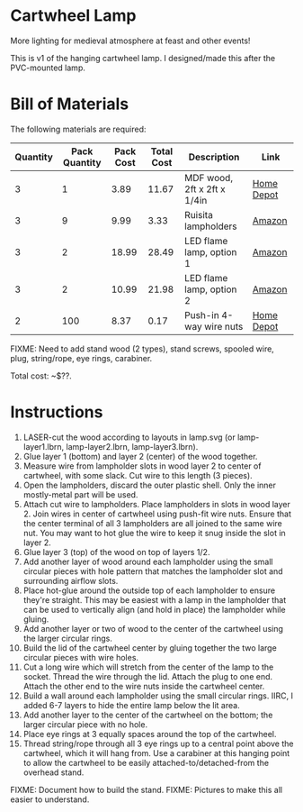 # Cartwheel Lamp

More lighting for medieval atmosphere at feast and other events!

This is v1 of the hanging cartwheel lamp. I designed/made this after the PVC-mounted lamp.

# Bill of Materials

The following materials are required:

| Quantity | Pack Quantity | Pack Cost | Total Cost | Description | Link | 
| -------- | ------------- | --------- | ---------- | ----------- | ---- |
| 3 | 1 | 3.89 | 11.67 | MDF wood, 2ft x 2ft x 1/4in | [Home Depot](https://www.homedepot.com/p/1-4-in-x-2-ft-x-2-ft-Medium-Density-Fiber-Board-1508102/205881910) |
| 3 | 9 | 9.99 | 3.33 | Ruisita lampholders | [Amazon](https://smile.amazon.com/gp/product/B07PMJ48TX/ref=ppx_yo_dt_b_asin_title_o03_s00?ie=UTF8&psc=1) |
| 3 | 2 | 18.99 | 28.49 | LED flame lamp, option 1 | [Amazon](https://smile.amazon.com/gp/product/B07PXM7K2D/ref=ppx_yo_dt_b_asin_title_o00_s01?ie=UTF8&psc=1) |
| 3 | 2 | 10.99 | 21.98 | LED flame lamp, option 2 | [Amazon](https://smile.amazon.com/gp/product/B0791BWFCL/ref=ppx_yo_dt_b_asin_title_o00_s01?ie=UTF8&psc=1) |
| 2 | 100 | 8.37 | 0.17 | Push-in 4-way wire nuts | [Home Depot](https://www.homedepot.com/p/Ideal-34-Yellow-In-Sure-4-Port-Connector-100-Pack-30-1034P/202894312) |

FIXME: Need to add stand wood (2 types), stand screws, spooled wire, plug, string/rope, eye rings, carabiner.

Total cost: ~$??.

# Instructions

1. LASER-cut the wood according to layouts in lamp.svg (or lamp-layer1.lbrn, lamp-layer2.lbrn, lamp-layer3.lbrn).
2. Glue layer 1 (bottom) and layer 2 (center) of the wood together.
3. Measure wire from lampholder slots in wood layer 2 to center of cartwheel, with some slack. Cut wire to this length (3 pieces).
4. Open the lampholders, discard the outer plastic shell. Only the inner mostly-metal part will be used.
5. Attach cut wire to lampholders. Place lampholders in slots in wood layer 2. Join wires in center of cartwheel using push-fit wire nuts. Ensure that the center terminal of all 3 lampholders are all joined to the same wire nut. You may want to hot glue the wire to keep it snug inside the slot in layer 2.
6. Glue layer 3 (top) of the wood on top of layers 1/2.
7. Add another layer of wood around each lampholder using the small circular pieces with hole pattern that matches the lampholder slot and surrounding airflow slots.
8. Place hot-glue around the outside top of each lampholder to ensure they're straight. This may be easiest with a lamp in the lampholder that can be used to vertically align (and hold in place) the lampholder while gluing.
9. Add another layer or two of wood to the center of the cartwheel using the larger circular rings.
10. Build the lid of the cartwheel center by gluing together the two large circular pieces with wire holes.
11. Cut a long wire which will stretch from the center of the lamp to the socket. Thread the wire through the lid. Attach the plug to one end. Attach the other end to the wire nuts inside the cartwheel center.
12. Build a wall around each lampholder using the small circular rings. IIRC, I added 6-7 layers to hide the entire lamp below the lit area.
13. Add another layer to the center of the cartwheel on the bottom; the larger circular piece with no hole.
14. Place eye rings at 3 equally spaces around the top of the cartwheel.
15. Thread string/rope through all 3 eye rings up to a central point above the cartwheel, which it will hang from. Use a carabiner at this hanging point to allow the cartwheel to be easily attached-to/detached-from the overhead stand.

FIXME: Document how to build the stand.
FIXME: Pictures to make this all easier to understand.

